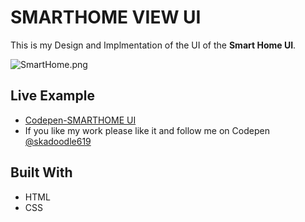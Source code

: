 # SMARTHOME VIEW UI

 This is my Design and Implmentation of the UI of the **Smart Home UI**.

![SmartHome.png](https://i.imgrpost.com/imgr/2017/11/14/SmartHome.png)

## Live Example

* [Codepen-SMARTHOME UI](https://codepen.io/skadoodle619/full/rYyGWR)
* If you like my work please like it and follow me on Codepen [@skadoodle619](https://codepen.io/skadoodle619/)

## Built With

* HTML
* CSS
